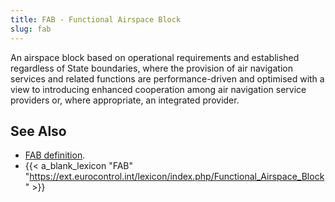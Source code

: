 ```yaml
---
title: FAB - Functional Airspace Block
slug: fab
---
```


An airspace block based on operational requirements and established
regardless of State boundaries, where the provision of air navigation
services and related functions are performance-driven and optimised
with a view to introducing enhanced cooperation among air navigation
service providers or, where appropriate, an integrated provider.


## See Also

* [FAB definition][fab].
* {{< a_blank_lexicon "FAB" "https://ext.eurocontrol.int/lexicon/index.php/Functional_Airspace_Block" >}}

[fab]: /definition/fab/ "FAB definition"
